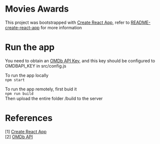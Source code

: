 # Movies Awards
This project was bootstrapped with [Create React App](https://github.com/facebook/create-react-app), refer to [README-create-react-app](./README-create-react-app.md) for more information

# Run the app
You need to obtain an [OMDb API Key](http://omdbapi.com/apikey.aspx), and this key should be configured to OMDBAPI_KEY in src/config.js<br>

To run the app locally<br>
```npm start```

To run the app remotely, first buid it<br>
```npm run build```<br>
Then upload the entire folder /build to the server

# References
[1] [Create React App](https://github.com/facebook/create-react-app)<br>
[2] [OMDb API](http://omdbapi.com)<br>
